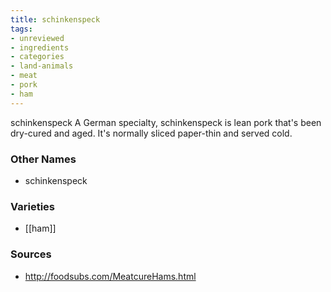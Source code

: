```yaml
---
title: schinkenspeck
tags:
- unreviewed
- ingredients
- categories
- land-animals
- meat
- pork
- ham
---
```

schinkenspeck A German specialty, schinkenspeck is lean pork that's been dry-cured and aged. It's normally sliced paper-thin and served cold.

### Other Names

* schinkenspeck

### Varieties

* [[ham]]

### Sources
* http://foodsubs.com/MeatcureHams.html
